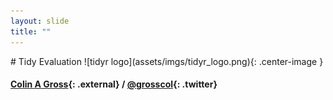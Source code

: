 ```yaml
---
layout: slide
title: ""
---
```


<section markdown="1">
# Tidy Evaluation
![tidyr logo](assets/imgs/tidyr_logo.png){: .center-image }

#### [Colin A Gross](http://github.com/grosscol){: .external} / [@grosscol](http://twitter.com/grosscol){: .twitter}
</section>
